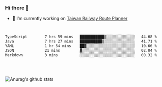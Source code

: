 ### Hi there 👋

- 🔭 I’m currently working on [Taiwan Railway Route Planner](https://github.com/Taiwan-Railway-Route-Planner)

<br/>

<!--START_SECTION:waka-->

```txt
TypeScript        7 hrs 59 mins   ███████████▒░░░░░░░░░░░░░   44.68 %
Java              7 hrs 27 mins   ██████████▒░░░░░░░░░░░░░░   41.71 %
YAML              1 hr 54 mins    ██▓░░░░░░░░░░░░░░░░░░░░░░   10.66 %
JSON              21 mins         ▓░░░░░░░░░░░░░░░░░░░░░░░░   02.04 %
Markdown          3 mins          ░░░░░░░░░░░░░░░░░░░░░░░░░   00.32 %
```

<!--END_SECTION:waka-->

<br/>
<br/>

![Anurag's github stats](https://github-readme-stats.vercel.app/api?username=DepickereSven&show_icons=true&theme=tokyonight)



<!--
**DepickereSven/DepickereSven** is a ✨ _special_ ✨ repository because its `README.md` (this file) appears on your GitHub profile.

Here are some ideas to get you started:

- 🔭 I’m currently working on ...
- 🌱 I’m currently learning ...
- 👯 I’m looking to collaborate on ...
- 🤔 I’m looking for help with ...
- 💬 Ask me about ...
- 📫 How to reach me: ...
- 😄 Pronouns: ...
- ⚡ Fun fact: ...
-->
